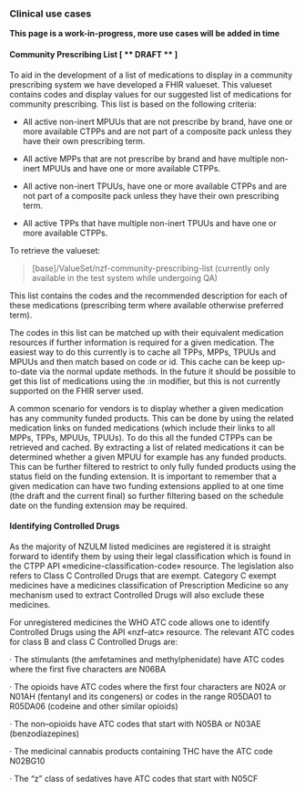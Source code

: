 ### Clinical use cases

**This page is a work-in-progress, more use cases will be added in time**

#### Community Prescribing List [ ** DRAFT ** ]

To aid in the development of a list of medications to display in a community prescribing system we have developed a FHIR valueset.  This valueset contains codes and display values for our suggested list of medications for community prescribing.  This list is based on the following criteria:

- All active non-inert MPUUs that are not prescribe by brand, have one or more available CTPPs and are not part of a composite pack unless they have their own prescribing term.

- All active MPPs that are not prescribe by brand and have multiple non-inert MPUUs and have one or more available CTPPs.

- All active non-inert TPUUs, have one or more available CTPPs and are not part of a composite pack unless they have their own prescribing term.

- All active TPPs that have multiple non-inert TPUUs and have one or more available CTPPs.

To retrieve the valueset:

>[base]/ValueSet/nzf-community-prescribing-list  (currently only available in the test system while undergoing QA)

This list contains the codes and the recommended description for each of these medications (prescribing term where available otherwise preferred term).

The codes in this list can be matched up with their equivalent medication resources if further information is required for a given medication.  The easiest way to do this currently is to cache all TPPs, MPPs, TPUUs and MPUUs and then match based on code or id.  This cache can be keep up-to-date via the normal update methods.  In the future it should be possible to get this list of medications using the :in modifier, but this is not currently supported on the FHIR server used.

A common scenario for vendors is to display whether a given medication has any community funded products.  This can be done by using the related medication links on funded medications (which include their links to all MPPs, TPPs, MPUUs, TPUUs).  To do this all the funded CTPPs can be retrieved and cached.  By extracting a list of related medications it can be determined whether a given MPUU for example has any funded products.  This can be further filtered to restrict to only fully funded products using the status field on the funding extension.  It is important to remember that a given medication can have two funding extensions applied to at one time (the draft and the current final) so further filtering based on the schedule date on the funding extension may be required.


#### Identifying Controlled Drugs

As the majority of NZULM listed medicines are registered it is straight forward to identify them by using their legal classification which is found in the CTPP API «medicine-classification-code» resource. The legislation also refers to Class C Controlled Drugs that are exempt. Category C exempt medicines have a medicines classification of Prescription Medicine so any mechanism used to extract Controlled Drugs will also exclude these medicines.  

For unregistered medicines the WHO ATC code allows one to identify Controlled Drugs using the API «nzf–atc» resource. The relevant ATC codes for class B and class C Controlled Drugs are:

· The stimulants (the amfetamines and methylphenidate) have ATC codes where the first five characters are N06BA

· The opioids have ATC codes where the first four characters are N02A or N01AH (fentanyl and its congeners) or codes in the range R05DA01 to R05DA06 (codeine and other similar opioids)

· The non–opioids have ATC codes that start with N05BA or N03AE (benzodiazepines)

· The medicinal cannabis products containing THC have the ATC code N02BG10

· The “z” class of sedatives have ATC codes that start with N05CF
